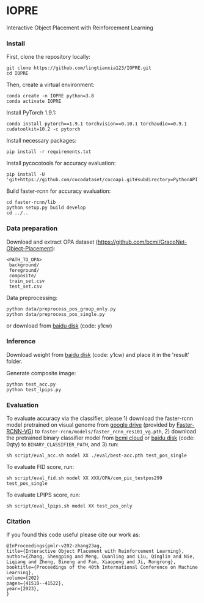 # IOPRE
Interactive Object Placement with Reinforcement Learning

### Install
  First, clone the repository locally:
  ```
  git clone https://github.com/lingtianxia123/IOPRE.git
  cd IOPRE
  ```
  Then, create a virtual environment:
  ```
  conda create -n IOPRE python=3.8
  conda activate IOPRE
  ```
  Install PyTorch 1.9.1:
  ```
  conda install pytorch==1.9.1 torchvision==0.10.1 torchaudio==0.9.1 cudatoolkit=10.2 -c pytorch
  ```
  Install necessary packages:
  ```
  pip install -r requirements.txt
  ```
  Install pycocotools for accuracy evaluation:
  ```
  pip install -U 'git+https://github.com/cocodataset/cocoapi.git#subdirectory=PythonAPI'
  ```
  Build faster-rcnn for accuracy evaluation:
  ```
  cd faster-rcnn/lib
  python setup.py build develop
  cd ../..
  ```
### Data preparation
  Download and extract OPA dataset (https://github.com/bcmi/GracoNet-Object-Placement):
   ```
  <PATH_TO_OPA>
    background/       
    foreground/       
    composite/       
    train_set.csv     
    test_set.csv 
  ```
  Data preprocessing:
  ```
  python data/preprocess_pos_group_only.py
  python data/preprocess_pos_single.py
  ```
  or download from [baidu disk](https://pan.baidu.com/s/1ugyUzt1e3aaQCamRotXQLA) (code: y1cw)

### Inference

Download weight from [baidu disk](https://pan.baidu.com/s/1ugyUzt1e3aaQCamRotXQLA) (code: y1cw) and place it in the 'result' folder.

Generate composite image:
  ```
  python test_acc.py
  python test_lpips.py
  ```
### Evaluation
To evaluate accuracy via the classifier, please 1) download the faster-rcnn model pretrained on visual genome from [google drive](https://drive.google.com/file/d/18n_3V1rywgeADZ3oONO0DsuuS9eMW6sN/view) (provided by [Faster-RCNN-VG](https://github.com/shilrley6/Faster-R-CNN-with-model-pretrained-on-Visual-Genome)) to ```faster-rcnn/models/faster_rcnn_res101_vg.pth```, 2) download the pretrained binary classifier model from [bcmi cloud](https://cloud.bcmi.sjtu.edu.cn/sharing/XPEgkSHdQ) or [baidu disk](https://pan.baidu.com/s/1skFRfLyczzXUpp-6tMHArA) (code: 0qty) to ```BINARY_CLASSIFIER_PATH```, and 3) run:
  ```
  sh script/eval_acc.sh model XX ./eval/best-acc.pth test_pos_single
  ```
To evaluate FID score, run:
  ```
  sh script/eval_fid.sh model XX XXX/OPA/com_pic_testpos299 test_pos_single
  ```
To evaluate LPIPS score, run:
  ```
  sh script/eval_lpips.sh model XX test_pos_only
  ```
### Citation

  If you found this code useful please cite our work as:

  ```
  @InProceedings{pmlr-v202-zhang23ag,
  title={Interactive Object Placement with Reinforcement Learning},
  author={Zhang, Shengping and Meng, Quanling and Liu, Qinglin and Nie, Liqiang and Zhong, Bineng and Fan, Xiaopeng and Ji, Rongrong},
  booktitle={Proceedings of the 40th International Conference on Machine Learning},
  volume={202}
  pages={41510--41522},
  year={2023},
} 
